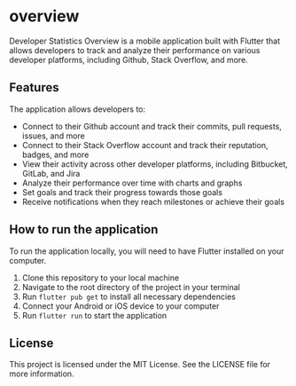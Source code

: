 # overview

Developer Statistics Overview is a mobile application built with Flutter that allows developers to track and analyze their performance on various developer platforms, including Github, Stack Overflow, and more.

## Features

The application allows developers to:

- Connect to their Github account and track their commits, pull requests, issues, and more
- Connect to their Stack Overflow account and track their reputation, badges, and more
- View their activity across other developer platforms, including Bitbucket, GitLab, and Jira
- Analyze their performance over time with charts and graphs
- Set goals and track their progress towards those goals
- Receive notifications when they reach milestones or achieve their goals

## How to run the application

To run the application locally, you will need to have Flutter installed on your computer.

1. Clone this repository to your local machine
2. Navigate to the root directory of the project in your terminal
3. Run `flutter pub get` to install all necessary dependencies
4. Connect your Android or iOS device to your computer
5. Run `flutter run` to start the application

## License

This project is licensed under the MIT License. See the LICENSE file for more information.

